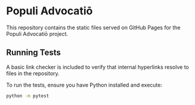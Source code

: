 # Populi Advocatiō

This repository contains the static files served on GitHub Pages for the Populi Advocatiō project.

## Running Tests

A basic link checker is included to verify that internal hyperlinks resolve to files in the repository.

To run the tests, ensure you have Python installed and execute:

```bash
python -m pytest
```
